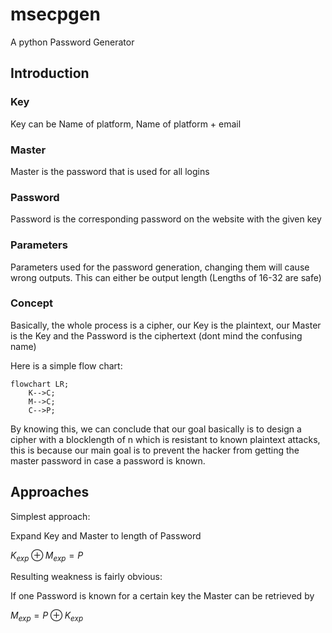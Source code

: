 # msecpgen

A python Password Generator

## Introduction

### Key

Key can be Name of platform, Name of platform + email

### Master

Master is the password that is used for all logins

### Password

Password is the corresponding password on the website with the given key

### Parameters

Parameters used for the password generation, changing them will cause wrong outputs. This can either be output length (Lengths of 16-32 are safe)

### Concept

Basically, the whole process is a cipher, our Key is the plaintext, our Master is the Key and the Password is the ciphertext (dont mind the confusing name)

Here is a simple flow chart:

```mermaid
flowchart LR;
    K-->C;
    M-->C;
    C-->P;
```

By knowing this, we can conclude that our goal basically is to design a cipher with a blocklength of n which is resistant to known plaintext attacks, this is because our main goal is to prevent the hacker from getting the master password in case a password is known.

## Approaches

Simplest approach:

Expand Key and Master to length of Password

$K_{exp} \oplus M_{exp} = P$

Resulting weakness is fairly obvious:

If one Password is known for a certain key the Master can be retrieved by

$M_{exp} = P \oplus K_{exp}$
